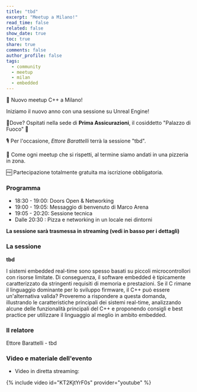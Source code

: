 ```yaml
---
title: "tbd"
excerpt: "Meetup a Milano!"
read_time: false
related: false
show_date: true
toc: true
share: true
comments: false
author_profile: false
tags:
  - community
  - meetup
  - milan
  - embedded
---
```


🥳 Nuovo meetup C++ a Milano!

Iniziamo il nuovo anno con una sessione su Unreal Engine! 

📌Dove? Ospitati nella sede di **Prima Assicurazioni**, il cosiddetto "Palazzo di Fuoco" 🤩

🎙️ Per l'occasione, *Ettore Barattelli* terrà la sessione "tbd".

🍕 Come ogni meetup che si rispetti, al termine siamo andati in una pizzeria in zona.

🆓 Partecipazione totalmente gratuita ma iscrizione obbligatoria.

### Programma

- 18:30 - 19:00: Doors Open & Networking
- 19:00 - 19:05: Messaggio di benvenuto di Marco Arena
- 19:05 - 20:20: Sessione tecnica
- Dalle 20:30  : Pizza e networking in un locale nei dintorni

**La sessione sarà trasmessa in streaming (vedi in basso per i dettagli)**

### La sessione

**tbd** 

I sistemi embedded real-time sono spesso basati su piccoli microcontrollori con risorse limitate. Di conseguenza, il software embedded è tipicamente caratterizzato da stringenti requisiti di memoria e prestazioni. Se il C rimane il linguaggio dominante per lo sviluppo firmware, il C++ può essere un'alternativa valida? Proveremo a rispondere a questa domanda, illustrando le caratteristiche principali dei sistemi real-time, analizzando alcune delle funzionalità principali del C++ e proponendo consigli e best practice per utilizzare il linguaggio al meglio in ambito embedded.

### Il relatore

Ettore Barattelli - tbd

### Video e materiale dell'evento

- Video in diretta streaming:

{% include video id="KT2KjtYrF0s" provider="youtube" %}